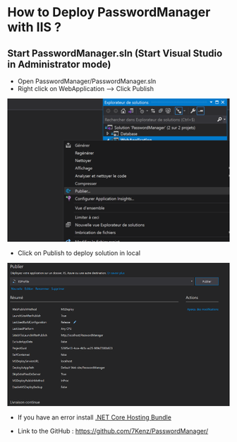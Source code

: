 # How to Deploy PasswordManager with IIS ?

## Start PasswordManager.sln (Start Visual Studio in Administrator mode)

- Open PasswordManager/PasswordManager.sln
- Right click on WebApplication --> Click Publish
<img src="screenshots/screenshotsDeploy/Publish.png" height="325" alt="deployPublish">

- Click on Publish to deploy solution in local
<img src="screenshots/screenshotsDeploy/Deploy Solution.png" height="325"  alt="deployPublish2">



* If you have an error install [.NET Core Hosting Bundle](https://docs.microsoft.com/en-us/aspnet/core/host-and-deploy/iis/?view=aspnetcore-3.1#install-the-net-core-hosting-bundle)

* Link to the GitHub : https://github.com/7Kenz/PasswordManager/
